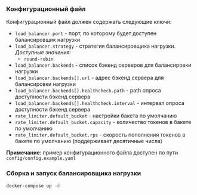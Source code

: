### Конфигурационный файл
Конфигурационный файл должен содержать следующие ключи:
- `load_balancer.port` - порт, по которому будет доступен балансировщик нагрузки
- `load_balancer.strategy` - стратегия балансировщика нагрузки. *Доступные значения:*
  - `round-robin`
- `load_balancer.backends` - список бэкенд серверов для балансировки нагрузки
- `load_balancer.backends[].url` - адрес бэкенд сервера для балансировки нагрузки
- `load_balancer.backends[].healthcheck.path` - path опроса доступности бэкенд сервера
- `load_balancer.backends[].healthcheck.interval` - интервал опроса доступности бэкенд сервера
- `rate_limiter.default_bucket` - настройки бакета по умолчанию 
- `rate_limiter.default_bucket.capacity` - количество токенов в бакете по умолчанию
- `rate_limiter.default_bucket.rps` - скорость пополнения токенов в бакете по умолчанию (поддерживает десятичные числа)

**Примечание**: пример конфигурационного файла доступен по пути `config/config.example.yaml`

### Сборка и запуск балансировщика нагрузки
```bash 
docker-compose up -d
```
